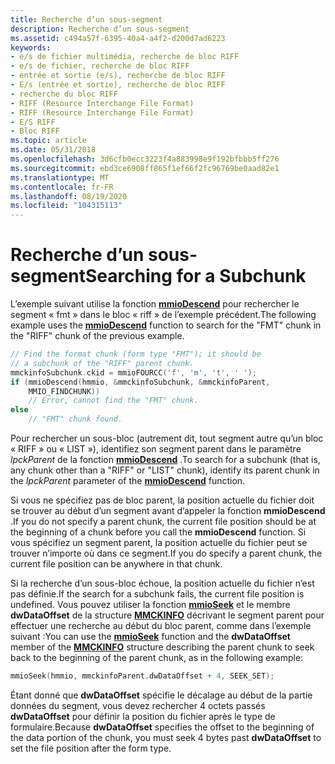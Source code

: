 ```yaml
---
title: Recherche d’un sous-segment
description: Recherche d’un sous-segment
ms.assetid: c494a57f-6395-40a4-a4f2-d200d7ad6223
keywords:
- e/s de fichier multimédia, recherche de bloc RIFF
- e/s de fichier, recherche de bloc RIFF
- entrée et sortie (e/s), recherche de bloc RIFF
- E/s (entrée et sortie), recherche de bloc RIFF
- recherche du bloc RIFF
- RIFF (Resource Interchange File Format)
- RIFF (Resource Interchange File Format)
- E/S RIFF
- Bloc RIFF
ms.topic: article
ms.date: 05/31/2018
ms.openlocfilehash: 3d6cfb0ecc3223f4a883998e9f192bfbbb5ff276
ms.sourcegitcommit: ebd3ce6908ff865f1ef66f2fc96769be0aad82e1
ms.translationtype: MT
ms.contentlocale: fr-FR
ms.lasthandoff: 08/19/2020
ms.locfileid: "104315113"
---
```

# <a name="searching-for-a-subchunk"></a><span data-ttu-id="7aeaa-112">Recherche d’un sous-segment</span><span class="sxs-lookup"><span data-stu-id="7aeaa-112">Searching for a Subchunk</span></span>

<span data-ttu-id="7aeaa-113">L’exemple suivant utilise la fonction [**mmioDescend**](/windows/win32/api/mmiscapi/nf-mmiscapi-mmiodescend) pour rechercher le segment « fmt » dans le bloc « riff » de l’exemple précédent.</span><span class="sxs-lookup"><span data-stu-id="7aeaa-113">The following example uses the [**mmioDescend**](/windows/win32/api/mmiscapi/nf-mmiscapi-mmiodescend) function to search for the "FMT" chunk in the "RIFF" chunk of the previous example.</span></span>


```C++
// Find the format chunk (form type "FMT"); it should be 
// a subchunk of the "RIFF" parent chunk. 
mmckinfoSubchunk.ckid = mmioFOURCC('f', 'm', 't', ' '); 
if (mmioDescend(hmmio, &mmckinfoSubchunk, &mmckinfoParent, 
    MMIO_FINDCHUNK)) 
    // Error, cannot find the "FMT" chunk. 
else 
    // "FMT" chunk found. 
```



<span data-ttu-id="7aeaa-114">Pour rechercher un sous-bloc (autrement dit, tout segment autre qu’un bloc « RIFF » ou « LIST »), identifiez son segment parent dans le paramètre *lpckParent* de la fonction [**mmioDescend**](/windows/win32/api/mmiscapi/nf-mmiscapi-mmiodescend) .</span><span class="sxs-lookup"><span data-stu-id="7aeaa-114">To search for a subchunk (that is, any chunk other than a "RIFF" or "LIST" chunk), identify its parent chunk in the *lpckParent* parameter of the [**mmioDescend**](/windows/win32/api/mmiscapi/nf-mmiscapi-mmiodescend) function.</span></span>

<span data-ttu-id="7aeaa-115">Si vous ne spécifiez pas de bloc parent, la position actuelle du fichier doit se trouver au début d’un segment avant d’appeler la fonction **mmioDescend** .</span><span class="sxs-lookup"><span data-stu-id="7aeaa-115">If you do not specify a parent chunk, the current file position should be at the beginning of a chunk before you call the **mmioDescend** function.</span></span> <span data-ttu-id="7aeaa-116">Si vous spécifiez un segment parent, la position actuelle du fichier peut se trouver n’importe où dans ce segment.</span><span class="sxs-lookup"><span data-stu-id="7aeaa-116">If you do specify a parent chunk, the current file position can be anywhere in that chunk.</span></span>

<span data-ttu-id="7aeaa-117">Si la recherche d’un sous-bloc échoue, la position actuelle du fichier n’est pas définie.</span><span class="sxs-lookup"><span data-stu-id="7aeaa-117">If the search for a subchunk fails, the current file position is undefined.</span></span> <span data-ttu-id="7aeaa-118">Vous pouvez utiliser la fonction [**mmioSeek**](/windows/win32/api/mmiscapi/nf-mmiscapi-mmioseek) et le membre **dwDataOffset** de la structure [**MMCKINFO**](/windows/win32/api/mmiscapi/ns-mmiscapi-mmckinfo) décrivant le segment parent pour effectuer une recherche au début du bloc parent, comme dans l’exemple suivant :</span><span class="sxs-lookup"><span data-stu-id="7aeaa-118">You can use the [**mmioSeek**](/windows/win32/api/mmiscapi/nf-mmiscapi-mmioseek) function and the **dwDataOffset** member of the [**MMCKINFO**](/windows/win32/api/mmiscapi/ns-mmiscapi-mmckinfo) structure describing the parent chunk to seek back to the beginning of the parent chunk, as in the following example:</span></span>


```C++
mmioSeek(hmmio, mmckinfoParent.dwDataOffset + 4, SEEK_SET); 
```



<span data-ttu-id="7aeaa-119">Étant donné que **dwDataOffset** spécifie le décalage au début de la partie données du segment, vous devez rechercher 4 octets passés **dwDataOffset** pour définir la position du fichier après le type de formulaire.</span><span class="sxs-lookup"><span data-stu-id="7aeaa-119">Because **dwDataOffset** specifies the offset to the beginning of the data portion of the chunk, you must seek 4 bytes past **dwDataOffset** to set the file position after the form type.</span></span>

 

 